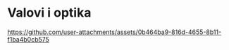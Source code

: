 # Valovi i optika

https://github.com/user-attachments/assets/0b464ba9-816d-4655-8b11-f1ba4b0cb575

